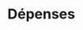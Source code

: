 # Dépenses















































































































